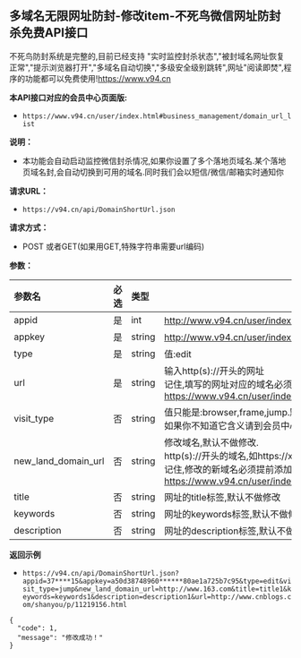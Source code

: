 ## 多域名无限网址防封-修改item-不死鸟微信网址防封杀免费API接口
不死鸟防封系统是完整的,目前已经支持 "实时监控封杀状态","被封域名网址恢复正常","提示浏览器打开","多域名自动切换","多级安全级别跳转",网址"阅读即焚",程序的功能都可以免费使用!https://www.v94.cn

**本API接口对应的会员中心页面版:**
 - `https://www.v94.cn/user/index.html#business_management/domain_url_list `
 
 
 **说明：**
- 本功能会自动启动监控微信封杀情况,如果你设置了多个落地页域名.某个落地页域名封,会自动切换到可用的域名.同时我们会以短信/微信/邮箱实时通知你

**请求URL：** 
- ` https://v94.cn/api/DomainShortUrl.json  `
  
**请求方式：**
- POST 或者GET(如果用GET,特殊字符串需要url编码)

**参数：** 

|参数名|必选|类型|说明|
|:----    |:---|:----- |-----   |
|appid |  是  |    int   |    http://www.v94.cn/user/index.html 去免费获取appid   |
|appkey |  是  |    string   |    http://www.v94.cn/user/index.html 去免费获取appkey   |
|type |  是  |    string   |   值:edit   |
|url |  是  |    string   |    输入http(s)://开头的网址<br> 记住,填写的网址对应的域名必须提前添加到落地页域名列表,可以到这里去操作<br>https://www.v94.cn/user/index.html#business_management/land_domain  |
|visit_type |  否  |    string   |   值只能是:browser,frame,jump.默认不做修改<br>如果你不知道它含义请到会员中心页面版查看|
|new_land_domain_url|否|string|修改域名,默认不做修改.<br>http(s)://开头的域名,如https://xxxxx.com<br>记住,修改的新域名必须提前添加到落地页域名列表,可以到这里去操作<br>https://www.v94.cn/user/index.html#business_management/land_domain
|title |  否  |    string   | 网址的title标签,默认不做修改
|keywords |  否  |    string   | 网址的keywords标签,默认不做修改
|description |  否  |    string   | 网址的description标签,默认不做修改
**返回示例**
- `https://v94.cn/api/DomainShortUrl.json?appid=37****15&appkey=a50d38748960******80ae1a725b7c95&type=edit&visit_type=jump&new_land_domain_url=http://www.163.com&title=title1&keywords=keywords1&description=description1&url=http://www.cnblogs.com/shanyou/p/11219156.html`

``` 
{
  "code": 1,
  "message": "修改成功！"
}

```
